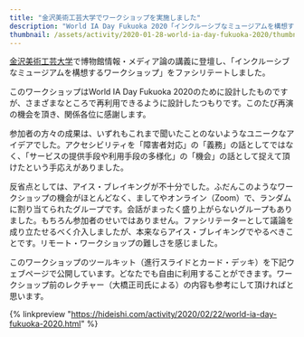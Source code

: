 ```yaml
---
title: "金沢美術工芸大学でワークショップを実施しました"
description: "World IA Day Fukuoka 2020「インクルーシブなミュージアムを構想するワークショップ」再演"
thumbnail: /assets/activity/2020-01-28-world-ia-day-fukuoka-2020/thumbnail.png
---
```


[金沢美術工芸大学](https://www.kanazawa-bidai.ac.jp/)で博物館情報・メディア論の講義に登壇し、「インクルーシブなミュージアムを構想するワークショップ」をファシリテートしました。

このワークショップはWorld IA Day Fukuoka 2020のために設計したものですが、さまざまなところで再利用できるように設計したつもりです。このたび再演の機会を頂き、関係各位に感謝します。

参加者の方々の成果は、いずれもこれまで聞いたことのないようなユニークなアイデアでした。アクセシビリティを「障害者対応」の「義務」の話としてではなく、「サービスの提供手段や利用手段の多様化」の「機会」の話として捉えて頂けたという手応えがありました。

反省点としては、アイス・ブレイキングが不十分でした。ふだんこのようなワークショップの機会がほとんどなく、ましてやオンライン（Zoom）で、ランダムに割り当てられたグループです。会話がまったく盛り上がらないグループもありました。もちろん参加者のせいではありません。ファシリテーターとして議論を成り立たせるべく介入しましたが、本来ならアイス・ブレイキングでやるべきことです。リモート・ワークショップの難しさを感じました。

このワークショップのツールキット（進行スライドとカード・デッキ）を下記ウェブページで公開しています。どなたでも自由に利用することができます。ワークショップ前のレクチャー（大橋正司氏による）の内容も参考にして頂ければと思います。

{% linkpreview "https://hideishi.com/activity/2020/02/22/world-ia-day-fukuoka-2020.html" %}
